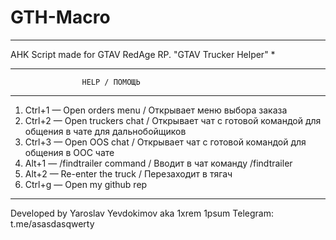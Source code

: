 # GTH-Macro

*   *   *   *   *   *   *   *   *   *   *   *   *   *   *   *
AHK Script made for GTAV RedAge RP. "GTAV Trucker Helper"   *
*   *   *   *   *   *   *   *   *   *   *   *   *   *   *   *

                    HELP / ПОМОЩЬ
-----------------------------------------------------------------------------------------------------------
1. Ctrl+1   — Open orders menu / Открывает меню выбора заказа                                             
2. Ctrl+2   — Open truckers chat / Открывает чат с готовой командой для общения в чате для дальнобойщиков 
3. Ctrl+3   — Open OOS chat / Открывает чат с готовой командой для общения в ООС чате                       
4. Alt+1    — /findtrailer command / Вводит в чат команду /findtrailer
5. Alt+2    — Re-enter the truck / Перезаходит в тягач
6. Ctrl+g	— Open my github rep
----------------------------------------------------------------------------------------------------------

Developed by Yaroslav Yevdokimov aka 1xrem 1psum
Telegram: t.me/asasdasqwerty
